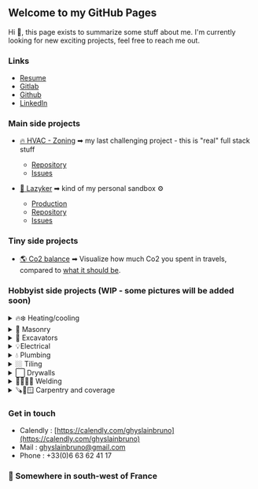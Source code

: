 ## Welcome to my GitHub Pages

Hi 👋, this page exists to summarize some stuff about me. I'm currently looking for new exciting projects, feel free to reach me out. 

### Links
- [Resume](https://ghyslainbruno.github.io/presentation/resume.pdf)
- [Gitlab](https://gitlab.com/users/ghyslainbruno/projects)
- [Github](https://github.com/GhyslainBruno)
- [LinkedIn](https://www.linkedin.com/in/ghyslainbruno/)

### Main side projects
- [🔥 HVAC - Zoning](https://gitlab.com/ghyslainbruno/zoning) ➡ my last challenging project - this is "real" full stack stuff
  - [Repository](https://gitlab.com/ghyslainbruno/zoning)
  - [Issues](https://gitlab.com/ghyslainbruno/zoning/-/boards)
  

- [🎥 Lazyker](https://lazyker.gbruno.io) ➡ kind of my personal sandbox ⚙️
  - [Production](https://lazyker.gbruno.io)
  - [Repository](https://gitlab.com/ghyslainbruno/lazyker)
  - [Issues](https://gitlab.com/ghyslainbruno/lazyker/-/boards)

### Tiny side projects
- [🌎 Co2 balance](https://co2.gbruno.io/) ➡ Visualize how much Co2 you spent in travels, compared to [what it should be](https://www.1erdegre.earth/blog-posts/tout-savoir-sur-lobjectif-des-2-tonnes#:~:text=Les%202%20tonnes%20ont%20pour,150%20Gt%20de%20CO2.).

### Hobbyist side projects (WIP - some pictures will be added soon)

<details>
  <summary>
   🔥❄️ Heating/cooling
  </summary>

  <ul>
    <li>Set up first heat pump</li>
    <li>Set up 2 more heat pumps</li>
    <li>Set up a ducted heat pump</li>
  </ul>
</details>

<details>
  <summary>
  🧱 Masonry
  </summary>

  <ul>
    <li>Load-bearing wall opening</li>
    <li>Pour a 12t concrete slab</li>
    <li>Build a small shelter for my pool pump</li>
    <li>Build a walk-in shower</li>
  </ul>
</details>

<details>
  <summary>
    🚜 Excavators
  </summary>

  <ul>
    <li>0,8t</li>
    <li>3,5t</li>
  </ul>
</details>

<details>
  <summary>
    💡Electrical
  </summary>

  <ul>
    <li>Electrical panel (from old to new)</li>
    <li>Wire all electrical lines</li>
    <li>Home automation</li>
  </ul>
</details>

<details>
  <summary>
    💧 Plumbing
  </summary>

  <ul>
    <li>The pipes</li>
    <li>The collectors</li>
    <li>Soft and strong solders</li>
  </ul>
</details>

<details>
  <summary>
    🏼 Tiling
  </summary>

  <ul>
    <li>Bedroom</li>
    <li>Bathroom #1</li>
    <li>Living/kitchen</li>
  </ul>
</details>

<details>
  <summary>
    ⬜ Drywalls
  </summary>

  <ul>
    <li>Insulation</li>
    <li>Frame</li>
    <li>Strips</li>
  </ul>
</details>

<details>
  <summary>
    👨‍🏭🔗‍💥 Welding
  </summary>

  <ul>
    <li>Furniture</li>
    <li>Pergola (huge and with overhang)</li>
    <li>Barrier (40m+ and 2 gates)</li>
  </ul>
</details>

<details>
  <summary>
   🪚🔨🪟 Carpentry and coverage
  </summary>

  <ul>
    <li>Regular windows</li>
    <li>Sliding windows</li>
    <li>Big bay window</li>
    <li>Carpentry small pool shelter</li>
    <li>Coverage small pool shelter</li>
  </ul>
</details>


### Get in touch
- Calendly : [https://calendly.com/ghyslainbruno](https://calendly.com/ghyslainbruno)
- Mail : [ghyslainbruno@gmail.com](mailto:ghyslainbruno@gmail.com)
- Phone : +33(0)6 63 62 41 17

### 📌 Somewhere in south-west of France
